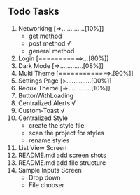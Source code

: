 ## Todo Tasks

1. Networking            [=>.............[10%]]
    - get method
    - post method √
    - general method
2. Login                 [===========>...[80%]]
3. Dark Mode             [=>.............[08%]]
4. Multi Theme           [=============>.[90%]]
5. Settings Page         [>..............[00%]]
6. Redux Theme           [=>.............[10%]]
7. ButtonWithLoading
8. Centralized Alerts √
9. Custom-Toast √
10. Centralized Style
    - create the style file
    - scan the project for styles
    - rename styles
11. List View Screen
12. README.md add screen shots
13. README.md add file structure
14. Sample Inputs Screen
    - Drop down
    - File chooser